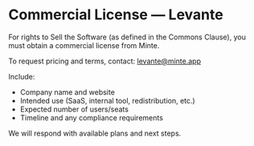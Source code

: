 # Commercial License — Levante

For rights to Sell the Software (as defined in the Commons Clause), you must obtain a commercial license from Minte.

To request pricing and terms, contact: levante@minte.app

Include:
- Company name and website
- Intended use (SaaS, internal tool, redistribution, etc.)
- Expected number of users/seats
- Timeline and any compliance requirements

We will respond with available plans and next steps.


